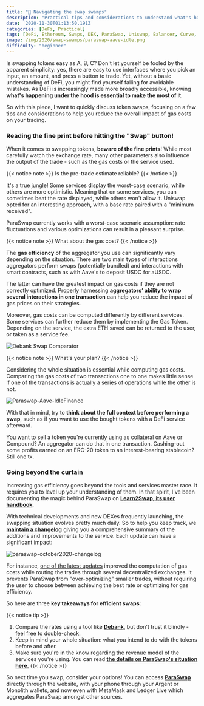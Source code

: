 ```yaml
---
title: "🐊 Navigating the swap swamps"
description: "Practical tips and considerations to understand what's happening under the hood while swapping tokens and how to do it efficiently."
date: '2020-11-30T01:13:50.191Z'
categories: [DeFi, Practical]
tags: [DeFi, Ethereum, Swaps, DEX, ParaSwap, Uniswap, Balancer, Curve, SushiSwap, Aave, Compound]
image: /img/2020/swap-swamps/paraswap-aave-idle.png
difficulty: "beginner"
---
```


Is swapping tokens easy as A, B, C? Don't let yourself be fooled by the apparent simplicity: yes, there are easy to use interfaces where you pick an input, an amount, and press a button to trade. Yet, without a basic understanding of DeFi, you might find yourself falling for avoidable mistakes.  As DeFi is increasingly made more broadly accessible, knowing **what's happening under the hood is essential to make the most of it**. 

So with this piece, I want to quickly discuss token swaps, focusing on a few tips and considerations to help you reduce the overall impact of gas costs on your trading. 

### Reading the fine print before hitting the "Swap" button!

When it comes to swapping tokens, **beware of the fine prints**! While most carefully watch the exchange rate, many other parameters also influence the output of the trade - such as the gas costs or the service used.

{{< notice note >}}
Is the pre-trade estimate reliable?
{{< /notice >}}

It's a true jungle! Some services display the worst-case scenario, while others are more optimistic. Meaning that on some services, you can sometimes beat the rate displayed, while others won't allow it. Uniswap opted for an interesting approach, with a base rate paired with a "minimum received". 

ParaSwap currently works with a worst-case scenario assumption: rate fluctuations and various optimizations can result in a pleasant surprise.

{{< notice note >}}
What about the gas cost?
{{< /notice >}}

The **gas efficiency** of the aggregator you use can significantly vary depending on the situation. There are two main types of interactions aggregators perform swaps (potentially bundled) and interactions with smart contracts, such as with Aave's to deposit USDC for aUSDC. 

The latter can have the greatest impact on gas costs if they are not correctly optimized. Properly harnessing **aggregators’ ability to wrap several interactions in one transaction** can help you reduce the impact of gas prices on their strategies.

Moreover, gas costs can be computed differently by different services. Some services can further reduce them by implementing the Gas Token. Depending on the service, the extra ETH saved can be returned to the user, or taken as a service fee.

![Debank Swap Comparator](/img/2020/swap-swamps/debank.png "Debank Swap Rate Comparator")

{{< notice note >}}
What's your plan?
{{< /notice >}}

Considering the whole situation is essential while computing gas costs. Comparing the gas costs of two transactions one to one makes little sense if one of the transactions is actually a series of operations while the other is not. 

![Paraswap-Aave-IdleFinance](/img/2020/swap-swamps/paraswap-aave-idle.png "ParaSwap can wrap a withdrawal from Idle Finance, a swap, and a deposit on Aave in a single transaction")

With that in mind, try to **think about the full context before performing a swap**, such as if you want to use the bought tokens with a DeFi service afterward.

You want to sell a token you're currently using as collateral on Aave or Compound? An aggregator can do that in one transaction. Cashing-out some profits earned on an ERC-20 token to an interest-bearing stablecoin? Still one tx.

### Going beyond the curtain

Increasing gas efficiency goes beyond the tools and services master race. It requires you to level up your understanding of them. In that spirit, I've been documenting the magic behind ParaSwap on **[ Learn2Swap, its user handbook](https://learn2swap.com/l2s/)**.

With technical developments and new DEXes frequently launching, the swapping situation evolves pretty much daily. So to help you keep track, we **[maintain a changelog](https://learn2swap.com/l2s/links-and-resources/changelog-2020)** giving you a comprehensive summary of the additions and improvements to the service. Each update can have a significant impact:

![paraswap-october2020-changelog](/img/2020/swap-swamps/paraswap-october2020-changelog.png "October was a busy month for ParaSwap!")

For instance, [one of the latest updates](https://twitter.com/paraswap/status/1321417337703223304?s=20) improved the computation of gas costs while routing the trades through several decentralized exchanges. It prevents ParaSwap from "over-optimizing" smaller trades, without requiring the user to choose between achieving the best rate or optimizing for gas efficiency.

So here are three **key takeaways for efficient swaps**:

{{< notice tip >}}
1. Compare the rates using a tool like **[Debank](https://debank.com/swap)**, but don't trust it blindly - feel free to double-check.
2. Keep in mind your whole situation: what you intend to do with the tokens before and after.
3. Make sure you're in the know regarding the revenue model of the services you're using. You can read **[the details on ParaSwap's situation here.](https://app.gitbook.com/@paraswap-network/s/l2s/understanding-paraswap/fees)**
{{< /notice >}}

So next time you swap, consider your options! You can access **[ParaSwap](https://paraswap.io/)** directly through the website, with your phone through your Argent or Monolith wallets, and now even with MetaMask and Ledger Live which aggregates ParaSwap amongst other sources.